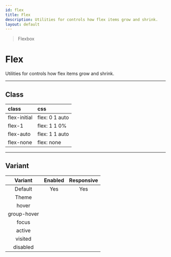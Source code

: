 ```yaml
---
id: flex
title: Flex
description: Utilities for controls how flex items grow and shrink.
layout: default
---
```


> Flexbox

# Flex

Utilities for controls how flex items grow and shrink.

---

## Class

| <span class="px-3 py-1 text-white bg-charcoal-100 rounded-full">class</span> | <span class="px-3 py-1 text-white bg-charcoal-100 rounded-full">css</span> |
|:--|:--|
| flex-initial | flex: 0 1 auto |
| flex-1 | flex: 1 1 0% |
| flex-auto | flex: 1 1 auto |
| flex-none | flex: none |

---

## Variant

| <span class="font-semibold underline">Variant</span> | <span class="font-semibold underline">Enabled</span> | <span class="font-semibold underline">Responsive</span> |
|:-:|:-:|:-:|
| Default | Yes | Yes |
| Theme | | |
| hover| | |
| group-hover | | |
| focus | | |
| active | | |
| visited | | |
| disabled | | |